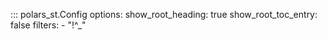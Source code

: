 ::: polars_st.Config
    options:
        show_root_heading: true
        show_root_toc_entry: false
        filters:
            - "!^_"
